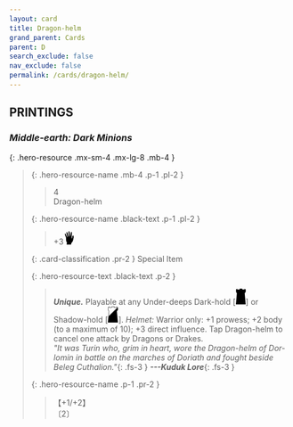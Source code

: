 ```yaml
---
layout: card
title: Dragon-helm
grand_parent: Cards
parent: D
search_exclude: false
nav_exclude: false
permalink: /cards/dragon-helm/
---
```


## PRINTINGS


### _Middle-earth: Dark Minions_

{: .hero-resource .mx-sm-4 .mx-lg-8 .mb-4 }
> {: .hero-resource-name .mb-4 .p-1 .pl-2 }
> > <div class="card-mp">4</div>
> > <div class="card-name">Dragon-helm</div>
>
> {: .hero-resource-name .black-text .p-1 .pl-2 }
> > +3![](/assets/images/di.svg)
>
> {: .card-classification .pr-2 }
> Special Item
>
> {: .hero-resource-text .black-text .p-2 }
> > _**Unique.**_ Playable at any Under-deeps Dark-hold \[![](/assets/images/dark-hold.svg)] or Shadow-hold \[![](/assets/images/shadow-hold.svg)]. _Helmet:_ Warrior only: +1 prowess; +2 body (to a maximum of 10); +3 direct influence. Tap Dragon-helm to cancel one attack by Dragons or Drakes. <br>_"It was Turin who, grim in heart, wore the Dragon-helm of Dor-lomin in battle on the marches of Doriath and fought beside Beleg Cuthalion."_{: .fs-3 } ***---&#65279;Kuduk Lore***{: .fs-3 } 
> 
> {: .hero-resource-name .p-1 .pr-2 }
> > <div class="card-shield">【+1/+2】</div>
> > <div class="card-corruption">〔2〕</div>
